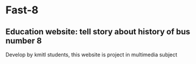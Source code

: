 # Fast-8
<h2>Education website: tell story about history of bus number 8</h2>
<p>Develop by kmitl students, this website is project in multimedia subject</p>

